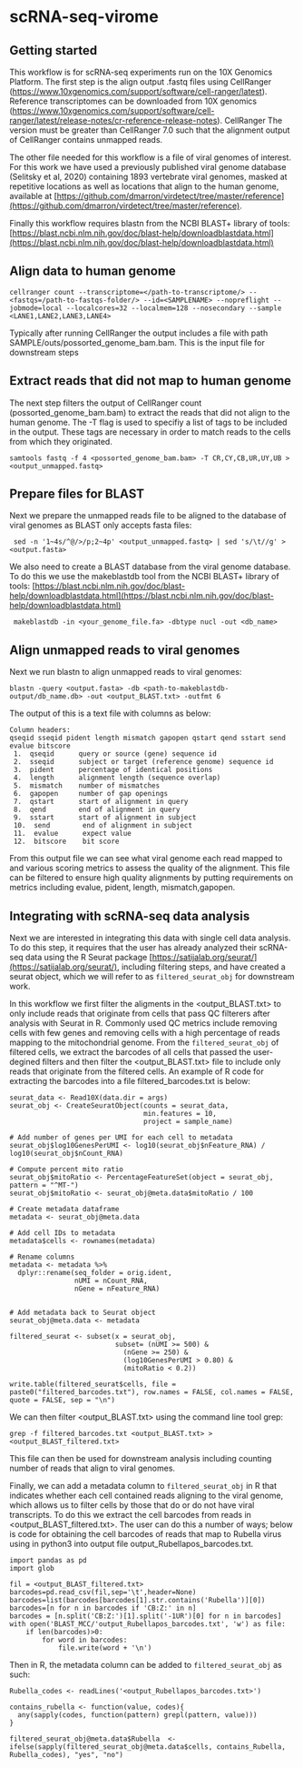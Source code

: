 # scRNA-seq-virome

## Getting started
This workflow is for scRNA-seq experiments run on the 10X Genomics Platform. The first step is the align output .fastq files using CellRanger (https://www.10xgenomics.com/support/software/cell-ranger/latest). Reference transcriptomes can be downloaded from 10X genomics (https://www.10xgenomics.com/support/software/cell-ranger/latest/release-notes/cr-reference-release-notes). CellRanger The version must be greater than CellRanger 7.0 such that the alignment output of CellRanger contains unmapped reads.

The other file needed for this workflow is a file of viral genomes of interest. For this work we have used a previously published viral genome database (Selitsky et al, 2020) containing 1893 vertebrate viral genomes, masked at repetitive locations as well as locations that align to the human genome, available at [https://github.com/dmarron/virdetect/tree/master/reference](https://github.com/dmarron/virdetect/tree/master/reference). 

Finally this workflow requires blastn from the NCBI BLAST+ library of tools: [https://blast.ncbi.nlm.nih.gov/doc/blast-help/downloadblastdata.html](https://blast.ncbi.nlm.nih.gov/doc/blast-help/downloadblastdata.html)
## Align data to human genome
``` cellranger count --transcriptome=</path-to-transcriptome/> --<fastqs=/path-to-fastqs-folder/> --id=<SAMPLENAME> --nopreflight --jobmode=local --localcores=32 --localmem=128 --nosecondary --sample <LANE1,LANE2,LANE3,LANE4> ```

Typically after running CellRanger the output includes a file with path SAMPLE/outs/possorted_genome_bam.bam. This is the input file for downstream steps

## Extract reads that did not map to human genome
The next step filters the output of CellRanger count (possorted_genome_bam.bam) to extract the reads that did not align to the human genome. The -T flag is used to specifiy a list of tags to be included in the output. These tags are necessary in order to match reads to the cells from which they originated. 

``` samtools fastq -f 4 <possorted_genome_bam.bam> -T CR,CY,CB,UR,UY,UB > <output_unmapped.fastq> ```

 ## Prepare files for BLAST
 Next we prepare the unmapped reads file to be aligned to the database of viral genomes as BLAST only accepts fasta files:
 
``` sed -n '1~4s/^@/>/p;2~4p' <output_unmapped.fastq> | sed 's/\t//g' > <output.fasta>```

We also need to create a BLAST database from the viral genome database. To do this we use the makeblastdb tool from the NCBI BLAST+ library of tools: [https://blast.ncbi.nlm.nih.gov/doc/blast-help/downloadblastdata.html](https://blast.ncbi.nlm.nih.gov/doc/blast-help/downloadblastdata.html)

``` makeblastdb -in <your_genome_file.fa> -dbtype nucl -out <db_name>```

## Align unmapped reads to viral genomes
Next we run blastn to align unmapped reads to viral genomes: 

``` blastn -query <output.fasta> -db <path-to-makeblastdb-output/db_name.db> -out <output_BLAST.txt> -outfmt 6 ```

The output of this is a text file with columns as below:

```
Column headers:
qseqid sseqid pident length mismatch gapopen qstart qend sstart send evalue bitscore
 1.  qseqid      query or source (gene) sequence id
 2.  sseqid      subject or target (reference genome) sequence id
 3.  pident      percentage of identical positions
 4.  length      alignment length (sequence overlap)
 5.  mismatch    number of mismatches
 6.  gapopen     number of gap openings
 7.  qstart      start of alignment in query
 8.  qend        end of alignment in query
 9.  sstart      start of alignment in subject
 10.  send        end of alignment in subject
 11.  evalue      expect value
 12.  bitscore    bit score
```

From this output file we can see what viral genome each read mapped to and various scoring metrics to assess the quality of the alignment. This file can be filtered to ensure high quality alignments by putting requirements on metrics including evalue, pident, length, mismatch,gapopen.

## Integrating with scRNA-seq data analysis

Next we are interested in integrating this data with single cell data analysis. To do this step, it requires that the user has already analyzed their scRNA-seq data using the R Seurat package [https://satijalab.org/seurat/](https://satijalab.org/seurat/), including filtering steps, and have created a seurat object, which we will refer to as ```filtered_seurat_obj``` for downstream work.

In this workflow we first filter the aligments in the <output_BLAST.txt> to only include reads that originate from cells that pass QC filterers after analysis with Seurat in R. Commonly used QC metrics include removing cells with few genes and removing cells with a high percentage of reads mapping to the mitochondrial genome. From the ```filtered_seurat_obj``` of filtered cells, we extract the barcodes of all cells that passed the user-degined filters and then filter the <output_BLAST.txt> file to include only reads that originate from the filtered cells. An example of R code for extracting the barcodes into a file filtered_barcodes.txt is below:

```
seurat_data <- Read10X(data.dir = args)
seurat_obj <- CreateSeuratObject(counts = seurat_data, 
                                 min.features = 10, 
                                 project = sample_name)

# Add number of genes per UMI for each cell to metadata
seurat_obj$log10GenesPerUMI <- log10(seurat_obj$nFeature_RNA) / log10(seurat_obj$nCount_RNA)

# Compute percent mito ratio
seurat_obj$mitoRatio <- PercentageFeatureSet(object = seurat_obj, pattern = "^MT-")
seurat_obj$mitoRatio <- seurat_obj@meta.data$mitoRatio / 100

# Create metadata dataframe
metadata <- seurat_obj@meta.data

# Add cell IDs to metadata
metadata$cells <- rownames(metadata)

# Rename columns
metadata <- metadata %>%
  dplyr::rename(seq_folder = orig.ident,
                nUMI = nCount_RNA,
                nGene = nFeature_RNA)


# Add metadata back to Seurat object
seurat_obj@meta.data <- metadata

filtered_seurat <- subset(x = seurat_obj, 
                          subset= (nUMI >= 500) & 
                            (nGene >= 250) & 
                            (log10GenesPerUMI > 0.80) & 
                            (mitoRatio < 0.2))

write.table(filtered_seurat$cells, file = paste0("filtered_barcodes.txt"), row.names = FALSE, col.names = FALSE, quote = FALSE, sep = "\n")
```

We can then filter <output_BLAST.txt> using the command line tool grep:

```grep -f filtered_barcodes.txt <output_BLAST.txt> > <output_BLAST_filtered.txt>```

This file can then be used for downstream analysis including counting number of reads that align to viral genomes.

Finally, we can add a metadata column to ```filtered_seurat_obj``` in R that indicates whether each cell contained reads aligning to the viral genome, which allows us to filter cells by those that do or do not have viral transcripts. To do this we extract the cell barcodes from reads in  <output_BLAST_filtered.txt>. The user can do this a number of ways; below is code for obtaining the cell barcodes of reads that map to Rubella virus using in python3 into output file output_Rubellapos_barcodes.txt. 

```
import pandas as pd
import glob

fil = <output_BLAST_filtered.txt>
barcodes=pd.read_csv(fil,sep='\t',header=None)
barcodes=list(barcodes[barcodes[1].str.contains('Rubella')][0])
barcodes=[n for n in barcodes if 'CB:Z:' in n]
barcodes = [n.split('CB:Z:')[1].split('-1UR')[0] for n in barcodes]
with open('BLAST_MCC/'output_Rubellapos_barcodes.txt', 'w') as file:
    if len(barcodes)>0:
        for word in barcodes:
            file.write(word + '\n')
```

Then in R, the metadata column can be added to ```filtered_seurat_obj``` as such:

```
Rubella_codes <- readLines('<output_Rubellapos_barcodes.txt>')

contains_rubella <- function(value, codes){
  any(sapply(codes, function(pattern) grepl(pattern, value)))
}

filtered_seurat_obj@meta.data$Rubella  <- ifelse(sapply(filtered_seurat_obj@meta.data$cells, contains_Rubella, Rubella_codes), "yes", "no")
```

